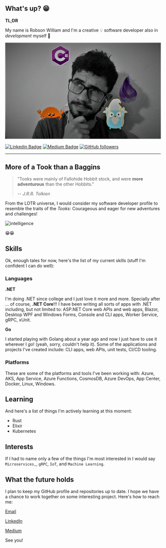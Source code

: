 ## What's up? :grin:

**TL;DR**

My name is Robson William and I'm a creative :bulb: software developer also in *development* myself :hammer:

![](https://raw.githubusercontent.com/RWillup/Mithrandir/master/assets/images/github_readme_sm.png)

[![Linkedin Badge](https://img.shields.io/badge/-Robson%20William-blue?style=social&logo=Linkedin&logoColor=blue&link=https://www.linkedin.com/in/rwillup/)](https://www.linkedin.com/in/rwillup/) [![Medium Badge](http://img.shields.io/badge/-@rwillup-1ca0f1?style=social&logo=Medium&logoColor=black&link=https://medium.com/@rwillup)](https://medium.com/@rwillup) [![GitHub followers](https://img.shields.io/github/followers/rwillup?label=Follow&style=social)](https://github.com/rwillup/?tab=follow)

---

## More of a Took than a Baggins

> "Tooks were mainly of Fallohide Hobbit stock, and were **more adventurous** than the other Hobbits."
>
> -- <cite>J.R.R. Tolkien</cite>

From the LOTR universe, I would consider my software developer profile to resemble the traits of the *Tooks*: Courageous and eager for new adventures and challenges!

![intelligence](https://media.giphy.com/media/dgUu3sizWUWFG/giphy.gif)

:grin::grin:

## Skills

Ok, enough tales for now, here's the list of my current skills (stuff I'm confident I can do well):

### Languages

 **.NET**
 
I'm doing .NET since college and I just love it more and more. Specially after ... of course, **.NET Core**!!! I have been writing all sorts of apps with .NET including, but not limited to: ASP.NET Core web APIs and web apps, Blazor, Desktop WPF and Windows Forms, Console and CLI apps, Worker Service, gRPC, xUnit.
  
 **Go**

I started playing with Golang about a year ago and now I just have to use it wherever I *go*! (yeah, sorry, couldn't help it). Some of the applications and projects I've created include: CLI apps, web APIs, unit tests, CI/CD tooling.

### Platforms

These are some of  the platforms and tools I've been working with: Azure, AKS, App Service, Azure Functions, CosmosDB, Azure DevOps, App Center, Docker, Linux, Windows.

## Learning

And here's a list of things I'm actively learning at this moment:

* Rust
* Elixir
* Kubernetes

## Interests 

If I had to name only a few of the things I'm most interested in I would say `Microservices,`, `gRPC`, `IoT`, and `Machine Learning`. 

## What the future holds

I plan to keep my GitHub profile and repositories up to date. I hope we have a chance to work together on some interesting project. Here's how to reach me:

[Email](mailto:r.willup@hotmail.com)

[LinkedIn](https://www.linkedin.com/in/robson-william-45b884170/)

[Medium](https://medium.com/@rwillup)

See you!
